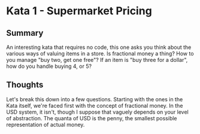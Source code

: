 # Kata 1 - Supermarket Pricing

## Summary

An interesting kata that requires no code, this one asks you think about the
various ways of valuing items in a store. Is fractional money a thing? How to
you manage "buy two, get one free"? If an item is "buy three for a dollar", how
do you handle buying 4, or 5?

## Thoughts

Let's break this down into a few questions. Starting with the ones in the Kata
itself, we're faced first with the concept of fractional money. In the USD
system, it isn't, though I suppose that vaguely depends on your level of
abstraction. The quanta of USD is the penny, the smallest possible
representation of actual money. 
